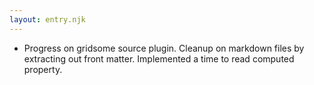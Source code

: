 ```yaml
---
layout: entry.njk
---
```


- Progress on gridsome source plugin. Cleanup on markdown files by extracting out front matter. Implemented a time to read computed property.
